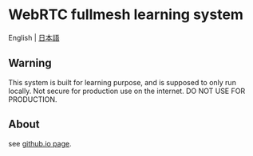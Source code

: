 # WebRTC fullmesh learning system
English | [日本語](./README.jp.md)

## Warning
  This system is built for learning purpose, and is supposed to only run locally. Not secure for production use on the internet. DO NOT USE FOR PRODUCTION.

## About
 see [github.io page](https://github.com/AC34//WebRTC-fullmesh-learning-example-system).